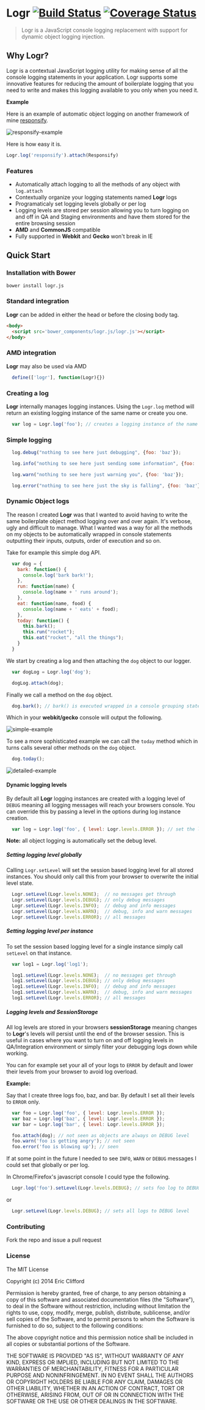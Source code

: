 # Logr [![Build Status](https://travis-ci.org/eclifford/logr.svg?branch=master)](https://travis-ci.org/eclifford/logr) [![Coverage Status](https://img.shields.io/coveralls/eclifford/logr.svg)](https://coveralls.io/r/eclifford/logr?branch=master)

> Logr is a JavaScript console logging replacement with support for dynamic object logging injection.

## Why Logr?

Logr is a contextual JavaScript logging utility for making sense of all the console logging statements
in your application. Logr supports some innovative features for reducing the amount of boilerplate logging
that you need to write and makes this logging available to you only when you need it.

**Example**

Here is an example of automatic object logging on another framework of mine [responsify](https://github.com/eclifford/responsify).

![responsify-example](http://f.cl.ly/items/200U1Z0v092j371g3k0o/Image%202014-09-23%20at%2012.51.22.png)

Here is how easy it is.

```js
Logr.log('responsify').attach(Responsify)
```

### Features

- Automatically attach logging to all the methods of any object with `log.attach`
- Contextually organize your logging statements named **Logr** logs
- Programaticaly set logging levels globally or per log
- Logging levels are stored per session allowing you to turn logging on and off in QA and Staging environments and have them stored for the
entire browsing session
- **AMD** and **CommonJS** compatible
- Fully supported in **Webkit** and **Gecko** won't break in IE

## Quick Start

### Installation with Bower

```bash
bower install logr.js
```

### Standard integration

**Logr** can be added in either the head or before the closing body tag.

```html
<body>
  <script src='bower_components/logr.js/logr.js'></script>
</body>
```

### AMD integration

**Logr** may also be used via AMD

```js
  define(['logr'], function(Logr){})
```

### Creating a log

**Logr** internally manages logging instances. Using the `Logr.log` method will
return an existing logging instance of the same name or create you one.

```js
  var log = Logr.log('foo'); // creates a logging instance of the name foo
```

### Simple logging

```js
  log.debug("nothing to see here just debugging", {foo: 'baz'});
```

```js
  log.info("nothing to see here just sending some information", {foo: 'baz'});
```

```js
  log.warn("nothing to see here just warning you", {foo: 'baz'});
```

```js
  log.error("nothing to see here just the sky is falling", {foo: 'baz'});
```

### Dynamic Object logs

The reason I created **Logr** was that I wanted to avoid having to write the same boilerplate
object method logging over and over again. It's verbose, ugly and difficult to manage. What I
wanted was a way for all the methods on my objects to be automatically wrapped in console statements
outputting their inputs, outputs, order of execution and so on.

Take for example this simple dog API.

```js
  var dog = {
    bark: function() {
      console.log('bark bark!');
    },
    run: function(name) {
      console.log(name + ' runs around');
    },
    eat: function(name, food) {
      console.log(name + ' eats' + food);
    },
    today: function() {
      this.bark();
      this.run("rocket");
      this.eat("rocket", "all the things");
    }  
  }
```
We start by creating a log and then attaching the `dog` object to our logger.

```js
  var dogLog = Logr.log('dog');

  dogLog.attach(dog);
```

Finally we call a method on the `dog` object.

```js
  dog.bark(); // bark() is executed wrapped in a console grouping statement
```

Which in your **webkit/gecko** console will output the following.

![simple-example](http://f.cl.ly/items/1o3f1p2v310E2U0O283z/Image%202014-09-22%20at%2019.52.10.png)


To see a more sophisticated example we can call the `today` method which in turns
calls several other methods on the `dog` object.

```js
  dog.today();
```

![detailed-example](http://f.cl.ly/items/3F0n3E3E3o0K111h2J3A/Image%202014-09-22%20at%2019.52.47.png)

#### Dynamic logging levels

By default all **Logr** logging instances are created with a logging level of `DEBUG` meaning all
logging messages will reach your browsers console. You can override this by passing a level in the options
during log instance creation.

```js
  var log = Logr.log('foo', { level: Logr.levels.ERROR }); // set the logger level to error and above
```

**Note:** all object logging is automatically set the debug level.

##### Setting logging level globally

Calling `Logr.setLevel` will set the session based logging level for all stored instances. You should only call this from
your browser to overwrite the initial level state.

```js
  Logr.setLevel(Logr.levels.NONE);  // no messages get through
  Logr.setLevel(Logr.levels.DEBUG); // only debug messages
  Logr.setLevel(Logr.levels.INFO);  // debug and info messages
  Logr.setLevel(Logr.levels.WARN);  // debug, info and warn messages
  Logr.setLevel(Logr.levels.ERROR); // all messages
```

##### Setting logging level per instance

To set the session based logging level for a single instance simply call `setLevel` on that instance.

```js
  var log1 = Logr.log('log1');

  log1.setLevel(Logr.levels.NONE);  // no messages get through
  log1.setLevel(Logr.levels.DEBUG); // only debug messages
  log1.setLevel(Logr.levels.INFO);  // debug and info messages
  log1.setLevel(Logr.levels.WARN);  // debug, info and warn messages
  log1.setLevel(Logr.levels.ERROR); // all messages
```

##### Logging levels and SessionStorage

All log levels are stored in your browsers **sessionStorage** meaning changes to
**Logr**'s levels will persist until the end of the browser session. This is useful in cases
where you want to turn on and off logging levels in QA/Integration environment or simply filter
your debugging logs down while working.

You can for example set your all of your logs to `ERROR` by default and lower their levels
from your browser to avoid log overload.

**Example:**

Say that I create three logs foo, baz, and bar. By default I set all their
levels to `ERROR` only.

```js
  var foo = Logr.log('foo', { level: Logr.levels.ERROR });
  var baz = Logr.log('baz', { level: Logr.levels.ERROR });
  var bar = Logr.log('bar', { level: Logr.levels.ERROR });

  foo.attach(dog); // not seen as objects are always on DEBUG level
  foo.warn('foo is getting angry'); // not seen
  foo.error('foo is blowing up'); // seen
```

If at some point in the future I needed to see `INFO`, `WARN` or `DEBUG` messages
I could set that globally or per log.

In Chrome/Firefox's javascript console I could type the following.

```js
  Logr.log('foo').setLevel(Logr.levels.DEBUG); // sets foo log to DEBUG level
```
or

```js
  Logr.setLevel(Logr.levels.DEBUG); // sets all logs to DEBUG level
```

### Contributing

Fork the repo and issue a pull request

### License

The MIT License

Copyright (c) 2014 Eric Clifford

Permission is hereby granted, free of charge, to any person obtaining a copy
of this software and associated documentation files (the "Software"), to deal
in the Software without restriction, including without limitation the rights
to use, copy, modify, merge, publish, distribute, sublicense, and/or sell
copies of the Software, and to permit persons to whom the Software is
furnished to do so, subject to the following conditions:

The above copyright notice and this permission notice shall be included in
all copies or substantial portions of the Software.

THE SOFTWARE IS PROVIDED "AS IS", WITHOUT WARRANTY OF ANY KIND, EXPRESS OR
IMPLIED, INCLUDING BUT NOT LIMITED TO THE WARRANTIES OF MERCHANTABILITY,
FITNESS FOR A PARTICULAR PURPOSE AND NONINFRINGEMENT. IN NO EVENT SHALL THE
AUTHORS OR COPYRIGHT HOLDERS BE LIABLE FOR ANY CLAIM, DAMAGES OR OTHER
LIABILITY, WHETHER IN AN ACTION OF CONTRACT, TORT OR OTHERWISE, ARISING FROM,
OUT OF OR IN CONNECTION WITH THE SOFTWARE OR THE USE OR OTHER DEALINGS IN
THE SOFTWARE.

